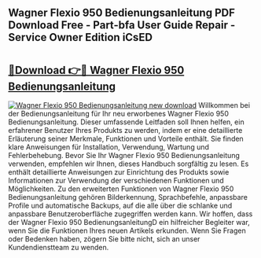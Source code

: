 ## Wagner Flexio 950 Bedienungsanleitung PDF Download Free - Part-bfa User Guide Repair - Service Owner Edition iCsED

# <h2><a href="http://df61nxa.blite.top/?on=Wagner+Flexio+950+Bedienungsanleitung">🔗Download 👉🔴 Wagner Flexio 950 Bedienungsanleitung</a></h2>

[![Wagner Flexio 950 Bedienungsanleitung new download](https://i.imgur.com/lujVjoI.png)](http://df61nxa.blite.top/?on=Wagner+Flexio+950+Bedienungsanleitung)
Willkommen bei der Bedienungsanleitung für Ihr neu erworbenes Wagner Flexio 950 Bedienungsanleitung. Dieser umfassende Leitfaden soll Ihnen helfen, ein erfahrener Benutzer Ihres Produkts zu werden, indem er eine detaillierte Erläuterung seiner Merkmale, Funktionen und Vorteile enthält. Sie finden klare Anweisungen für Installation, Verwendung, Wartung und Fehlerbehebung. Bevor Sie Ihr Wagner Flexio 950 Bedienungsanleitung verwenden, empfehlen wir Ihnen, dieses Handbuch sorgfältig zu lesen. Es enthält detaillierte Anweisungen zur Einrichtung des Produkts sowie Informationen zur Verwendung der verschiedenen Funktionen und Möglichkeiten. Zu den erweiterten Funktionen von Wagner Flexio 950 Bedienungsanleitung gehören Bilderkennung, Sprachbefehle, anpassbare Profile und automatische Backups, auf die alle über die schlanke und anpassbare Benutzeroberfläche zugegriffen werden kann. Wir hoffen, dass der Wagner Flexio 950 BedienungsanleitungD ein hilfreicher Begleiter war, wenn Sie die Funktionen Ihres neuen Artikels erkunden. Wenn Sie Fragen oder Bedenken haben, zögern Sie bitte nicht, sich an unser Kundendienstteam zu wenden.
